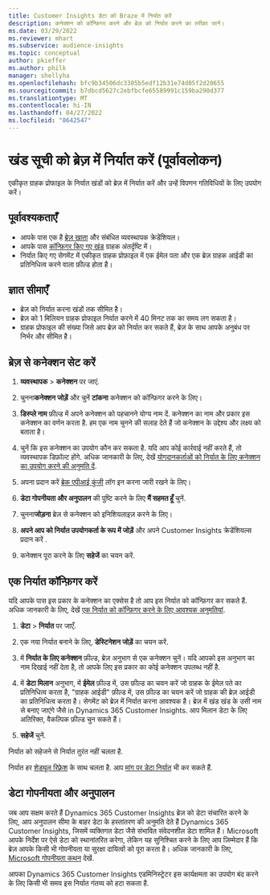 ```yaml
---
title: Customer Insights डेटा को Braze में निर्यात करें
description: कनेक्शन को कॉन्फ़िगर करने और ब्रेज़ को निर्यात करने का तरीका जानें।
ms.date: 03/29/2022
ms.reviewer: mhart
ms.subservice: audience-insights
ms.topic: conceptual
author: pkieffer
ms.author: philk
manager: shellyha
ms.openlocfilehash: bfc9b34506dc3385b5edf12b31e74d05f2d20655
ms.sourcegitcommit: b7dbcd5627c2ebfbcfe65589991c159ba290d377
ms.translationtype: MT
ms.contentlocale: hi-IN
ms.lasthandoff: 04/27/2022
ms.locfileid: "8642547"
---
```

# <a name="export-segment-lists-to-braze-preview"></a>खंड सूची को ब्रेज़ में निर्यात करें (पूर्वावलोकन)

एकीकृत ग्राहक प्रोफाइल के निर्यात खंडों को ब्रेज़ में निर्यात करें और उन्हें विपणन गतिविधियों के लिए उपयोग करें।

## <a name="prerequisites"></a>पूर्वावश्यकताएँ

-   आपके पास एक है [ब्रेज़ खाता](https://www.braze.com/) और संबंधित व्यवस्थापक क्रेडेंशियल।
-   आपके पास [कॉन्फ़िगर किए गए खंड](segments.md) ग्राहक अंतर्दृष्टि में।
-   निर्यात किए गए सेगमेंट में एकीकृत ग्राहक प्रोफ़ाइल में एक ईमेल पता और एक ब्रेज़ ग्राहक आईडी का प्रतिनिधित्व करने वाला फ़ील्ड होता है। 

## <a name="known-limitations"></a>ज्ञात सीमाएँ

- ब्रेज़ को निर्यात करना खंडों तक सीमित है।
- ब्रेज़ को 1 मिलियन ग्राहक प्रोफाइल निर्यात करने में 40 मिनट तक का समय लग सकता है। 
- ग्राहक प्रोफाइल की संख्या जिसे आप ब्रेज़ को निर्यात कर सकते हैं, ब्रेज़ के साथ आपके अनुबंध पर निर्भर और सीमित है।

## <a name="set-up-connection-to-braze"></a>ब्रेज़ से कनेक्शन सेट करें

1. **व्यवस्थापक** > **कनेक्शन** पर जाएं.

1. चुनना**कनेक्शन जोड़ें** और चुनें **टांकना** कनेक्शन को कॉन्फ़िगर करने के लिए।

1. **डिस्प्ले नाम** फ़ील्ड में अपने कनेक्शन को पहचानने योग्य नाम दें. कनेक्शन का नाम और प्रकार इस कनेक्शन का वर्णन करता है. हम एक नाम चुनने की सलाह देते हैं जो कनेक्शन के उद्देश्य और लक्ष्य को बताता है।

1. चुनें कि इस कनेक्शन का उपयोग कौन कर सकता है. यदि आप कोई कार्रवाई नहीं करते हैं, तो व्यवस्थापक डिफ़ॉल्ट होंगे. अधिक जानकारी के लिए, देखें [योगदानकर्ताओं को निर्यात के लिए कनेक्शन का उपयोग करने की अनुमति दें](connections.md#allow-contributors-to-use-a-connection-for-exports).

1. अपना प्रदान करें [ब्रेक एपीआई कुंजी](https://www.braze.com/docs/api/basics/) लॉग इन करना जारी रखने के लिए। 

1. **डेटा गोपनीयता और अनुपालन** की पुष्टि करने के लिए **मैं सहमत हूँ** चुनें.

1. चुनना**जोड़ना** ब्रेज़ से कनेक्शन को इनिशियलाइज़ करने के लिए।

1. **अपने आप को निर्यात उपयोगकर्ता के रूप में जोड़ें** और अपने Customer Insights क्रेडेंशियल्स प्रदान करें .

1. कनेक्शन पूरा करने के लिए **सहेजें** का चयन करें.

## <a name="configure-an-export"></a>एक निर्यात कॉन्फ़िगर करें

यदि आपके पास इस प्रकार के कनेक्शन का एक्सेस है तो आप इस निर्यात को कॉन्फ़िगर कर सकते हैं. अधिक जानकारी के लिए, देखें [एक निर्यात को कॉन्फ़िगर करने के लिए आवश्यक अनुमतियां](export-destinations.md#set-up-a-new-export).

1. **डेटा** > **निर्यात** पर जाएँ.

1. एक नया निर्यात बनाने के लिए, **डेस्टिनेशन जोड़ें** का चयन करें.

1. में **निर्यात के लिए कनेक्शन** फ़ील्ड, ब्रेज़ अनुभाग से एक कनेक्शन चुनें। यदि आपको इस अनुभाग का नाम दिखाई नहीं देता है, तो आपके लिए इस प्रकार का कोई कनेक्शन उपलब्ध नहीं है.  

3. में **डेटा मिलान** अनुभाग, में **ईमेल** फ़ील्ड में, उस फ़ील्ड का चयन करें जो ग्राहक के ईमेल पते का प्रतिनिधित्व करता है, "ग्राहक आईडी" फ़ील्ड में, उस फ़ील्ड का चयन करें जो ग्राहक की ब्रेज़ आईडी का प्रतिनिधित्व करता है। सेगमेंट को ब्रेज़ में निर्यात करना आवश्यक है। ब्रेज़ में खंड खंड के उसी नाम से बनाए जाएंगे जैसे in Dynamics 365 Customer Insights. आप मिलान डेटा के लिए अतिरिक्त, वैकल्पिक फ़ील्ड चुन सकते हैं। 

1. **सहेजें** चुनें.

निर्यात को सहेजने से निर्यात तुरंत नहीं चलता है.

निर्यात हर [शेड्यूल रिफ़्रेश](system.md#schedule-tab) के साथ चलता है. आप [मांग पर डेटा निर्यात](export-destinations.md#run-exports-on-demand) भी कर सकते हैं. 


## <a name="data-privacy-and-compliance"></a>डेटा गोपनीयता और अनुपालन

जब आप सक्षम करते हैं Dynamics 365 Customer Insights ब्रेज़ को डेटा संचारित करने के लिए, आप अनुपालन सीमा के बाहर डेटा के हस्तांतरण की अनुमति देते हैं Dynamics 365 Customer Insights, जिसमें व्यक्तिगत डेटा जैसे संभावित संवेदनशील डेटा शामिल हैं। Microsoft आपके निर्देश पर ऐसे डेटा को स्थानांतरित करेगा, लेकिन यह सुनिश्चित करने के लिए आप ज़िम्मेदार हैं कि ब्रेज़ आपके किसी भी गोपनीयता या सुरक्षा दायित्वों को पूरा करता है। अधिक जानकारी के लिए, [Microsoft गोपनीयता कथन](https://go.microsoft.com/fwlink/?linkid=396732) देखें.

आपका Dynamics 365 Customer Insights एडमिनिस्ट्रेटर इस कार्यक्षमता का उपयोग बंद करने के लिए किसी भी समय इस निर्यात गंतव्य को हटा सकता है.
